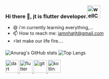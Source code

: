 ### Hi there 👋, jt is flutter developer.<img src="https://media.tenor.com/gLMGhjIt-twAAAAi/penguin-snow.gif" alt="wellCome" width="40" height="40"/> 


- 😄 i'm currently learning everything,...
- 📫 How to reach me: iamnhatjt@gmail.com
- ⚡let make our life fire....

<!--
**iamnhatjt/iamnhatjt** is a ✨ _special_ ✨ repository because its `README.md` (this file) appears on your GitHub profile.

Here are some ideas to get you started:

- 🔭 I’m currently working like android developer
- 🌱 I’m currently learning flutter, kotlin,...
- 👯 I’m looking to collaborate on ...
- 🤔 I’m looking for help with ...
- 💬 Ask me about ...
- 📫 How to reach me: iamnhatjt@gmail.com
- 😄 Pronouns: ...
- ⚡ Fun fact: ...
-->
![Anurag's GitHub stats](https://github-readme-stats.vercel.app/api?username=iamnhatjt&show_icons=true&theme=transparent)
![Top Langs](https://github-readme-stats.vercel.app/api/top-langs/?username=iamnhatjt&theme=radical)

<p align="left"> <a href="https://dart.dev" target="_blank" rel="noreferrer"> <img src="https://www.vectorlogo.zone/logos/dartlang/dartlang-icon.svg" alt="dart" width="40" height="40"/> </a> <a href="https://flutter.dev" target="_blank" rel="noreferrer"> <img src="https://www.vectorlogo.zone/logos/flutterio/flutterio-icon.svg" alt="flutter" width="40" height="40"/> </a> <a href="https://git-scm.com/" target="_blank" rel="noreferrer"> <img src="https://www.vectorlogo.zone/logos/git-scm/git-scm-icon.svg" alt="git" width="40" height="40"/> </a>  <a href="https://kotlinlang.org" target="_blank" rel="noreferrer"> <img src="https://www.vectorlogo.zone/logos/kotlinlang/kotlinlang-icon.svg" alt="kotlin" width="40" height="40"/> </a> </p>
